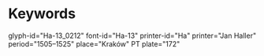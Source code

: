 # Keywords
glyph-id="Ha-13_0212"
font-id="Ha-13"
printer-id="Ha"
printer="Jan Haller"
period="1505–1525"
place="Kraków"
PT plate="172"
